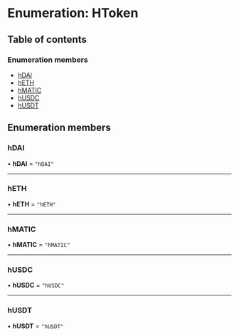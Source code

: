 # Enumeration: HToken

## Table of contents

### Enumeration members

- [hDAI](HToken.md#hdai)
- [hETH](HToken.md#heth)
- [hMATIC](HToken.md#hmatic)
- [hUSDC](HToken.md#husdc)
- [hUSDT](HToken.md#husdt)

## Enumeration members

### <a id="hdai" name="hdai"></a> hDAI

• **hDAI** = `"hDAI"`

___

### <a id="heth" name="heth"></a> hETH

• **hETH** = `"hETH"`

___

### <a id="hmatic" name="hmatic"></a> hMATIC

• **hMATIC** = `"hMATIC"`

___

### <a id="husdc" name="husdc"></a> hUSDC

• **hUSDC** = `"hUSDC"`

___

### <a id="husdt" name="husdt"></a> hUSDT

• **hUSDT** = `"hUSDT"`
